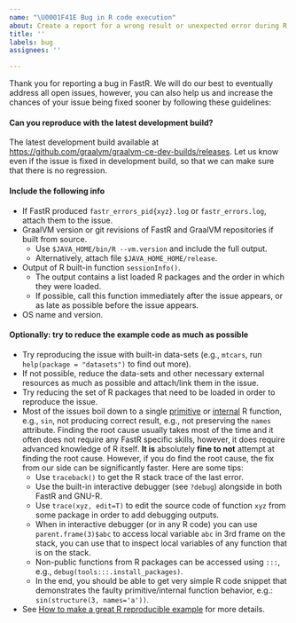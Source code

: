 ```yaml
---
name: "\U0001F41E Bug in R code execution"
about: Create a report for a wrong result or unexpected error during R code execution.
title: ''
labels: bug
assignees: ''

---
```

Thank you for reporting a bug in FastR. We will do our best to eventually address all open issues, however, you can also help us and increase the chances of your issue being fixed sooner by following these guidelines:

#### Can you reproduce with the latest development build?

The latest development build available at https://github.com/graalvm/graalvm-ce-dev-builds/releases. Let us know even if the issue is fixed in development build, so that we can make sure that there is no regression.

#### Include the following info

* If FastR produced `fastr_errors_pid{xyz}.log` or `fastr_errors.log`, attach them to the issue.
* GraalVM version or git revisions of FastR and GraalVM repositories if built from source.
  * Use `$JAVA_HOME/bin/R --vm.version` and include the full output.
  * Alternatively, attach file `$JAVA_HOME_HOME/release`.
* Output of R built-in function `sessionInfo()`.
  * The output contains a list loaded R packages and the order in which they were loaded.
  * If possible, call this function immediately after the issue appears,
  or as late as possible before the issue appears.
* OS name and version.

#### Optionally: try to reduce the example code as much as possible

* Try reproducing the issue with built-in data-sets (e.g., `mtcars`, run `help(package = "datasets")` to find out more).
* If not possible, reduce the data-sets and other necessary external resources as much as possible and attach/link them in the issue.
* Try reducing the set of R packages that need to be loaded in order to reproduce the issue.
* Most of the issues boil down to a single [primitive](https://adv-r.hadley.nz/functions.html#primitive-functions)
or [internal](https://www.rdocumentation.org/packages/base/versions/3.6.2/topics/Internal) R function, e.g., `sin`, not producing correct result, e.g.,
not preserving the `names` attribute. Finding the root cause usually takes most of the time and it often does not
require any FastR specific skills, however, it does require advanced knowledge of R itself. **It is** absolutely **fine to
not** attempt at finding the root cause. However, if you do find the root cause,
the fix from our side can be significantly faster. Here are some tips:  
  * Use `traceback()` to get the R stack trace of the last error.
  * Use the built-in interactive debugger (see `?debug`) alongside in both FastR and GNU-R.
  * Use `trace(xyz, edit=T)` to edit the source code of function `xyz` from some package in order to add debugging outputs.
  * When in interactive debugger (or in any R code) you can use `parent.frame(3)$abc` to access local variable `abc` in 3rd frame on the stack,
you can use that to inspect local variables of any function that is on the stack.
  * Non-public functions from R packages can be accessed using `:::`, e.g., `debug(tools:::.install_packages)`.
  * In the end, you should be able to get very simple R code snippet that demonstrates the faulty primitive/internal function behavior, e.g.: `sin(structure(3, names='a'))`.
* See [How to make a great R reproducible example](https://stackoverflow.com/questions/5963269/how-to-make-a-great-r-reproducible-example) for more details.  